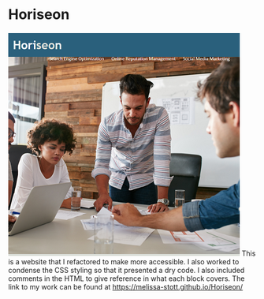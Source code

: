 # Horiseon
![picture](https://github.com/melissa-stott/Horiseon/blob/main/Assets/images/Horiseon_Image.png)
This is a website that I refactored to make more accessible. I also worked to condense the CSS styling so that it presented a dry code. I also included comments in the HTML to give reference in what each block covers. The link to my work can be found at https://melissa-stott.github.io/Horiseon/

